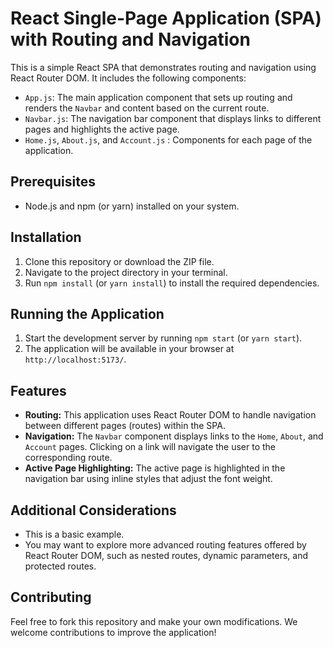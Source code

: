 # React Single-Page Application (SPA) with Routing and Navigation

This is a simple React SPA that demonstrates routing and navigation using React Router DOM. It includes the following components:

- `App.js`: The main application component that sets up routing and renders the `Navbar` and content based on the current route.
- `Navbar.js`: The navigation bar component that displays links to different pages and highlights the active page.
- `Home.js`, `About.js`, and `Account.js` : Components for each page of the application.

## Prerequisites

- Node.js and npm (or yarn) installed on your system.

## Installation

1. Clone this repository or download the ZIP file.
2. Navigate to the project directory in your terminal.
3. Run `npm install` (or `yarn install`) to install the required dependencies.

## Running the Application

1. Start the development server by running `npm start` (or `yarn start`).
2. The application will be available in your browser at `http://localhost:5173/`.

## Features

- **Routing:** This application uses React Router DOM to handle navigation between different pages (routes) within the SPA.
- **Navigation:** The `Navbar` component displays links to the `Home`, `About`, and `Account` pages. Clicking on a link will navigate the user to the corresponding route.
- **Active Page Highlighting:** The active page is highlighted in the navigation bar using inline styles that adjust the font weight.

## Additional Considerations

- This is a basic example. 
- You may want to explore more advanced routing features offered by React Router DOM, such as nested routes, dynamic parameters, and protected routes.

## Contributing

Feel free to fork this repository and make your own modifications. We welcome contributions to improve the application!